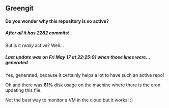 ## Greengit

#### Do you wonder why this repository is so active?

##### After all it has 2282 commits!

But is it *really* active? Well...

##### Last update was on Fri May 17 at 22:25:01 when those lines were... generated

Yes, generated, because it certainly helps a lot to have such an active repo!

Oh and there was **61%** disk usage on the machine
where there is the cron updating this file.

Not the best way to monitor a VM in the cloud but it works! :)
